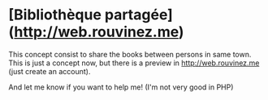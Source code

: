 # [Bibliothèque partagée] (http://web.rouvinez.me)
This concept consist to share the books between persons in same town.
This is just a concept now, but there is a preview in <http://web.rouvinez.me> (just create an account).

And let me know if you want to help me! (I'm not very good in PHP)
